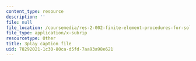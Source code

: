 ```yaml
---
content_type: resource
description: ''
file: null
file_location: /coursemedia/res-2-002-finite-element-procedures-for-solids-and-structures-spring-2010/782920211c3080cad5fd7aa93a98e621_D_lVfCfGVao.srt
file_type: application/x-subrip
resourcetype: Other
title: 3play caption file
uid: 78292021-1c30-80ca-d5fd-7aa93a98e621
---
```

